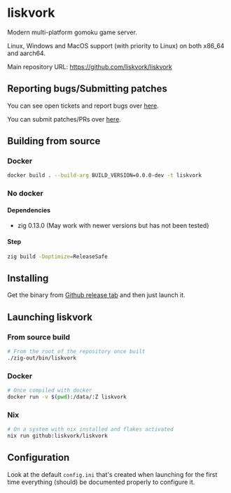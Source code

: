 # liskvork

Modern multi-platform gomoku game server.

Linux, Windows and MacOS support (with priority to Linux) on both x86_64 and
aarch64.

Main repository URL: <https://github.com/liskvork/liskvork>

## Reporting bugs/Submitting patches

You can see open tickets and report bugs over
[here](https://github.com/liskvork/liskvork/issues).

You can submit patches/PRs over
[here](https://github.com/liskvork/liskvork/pulls).

## Building from source

### Docker

```sh
docker build . --build-arg BUILD_VERSION=0.0.0-dev -t liskvork
```

### No docker

#### Dependencies

- zig 0.13.0 (May work with newer versions but has not been tested)

#### Step

```sh
zig build -Doptimize=ReleaseSafe
```

## Installing

Get the binary from
[Github release tab](https://github.com/liskvork/liskvork/releases) and then
just launch it.

## Launching liskvork

### From source build

```sh
# From the root of the repository once built
./zig-out/bin/liskvork
```

### Docker

```sh
# Once compiled with docker
docker run -v $(pwd):/data/:Z liskvork
```

### Nix

```sh
# On a system with nix installed and flakes activated
nix run github:liskvork/liskvork
```

## Configuration

Look at the default `config.ini` that's created when launching for the first
time everything (should) be documented properly to configure it.
